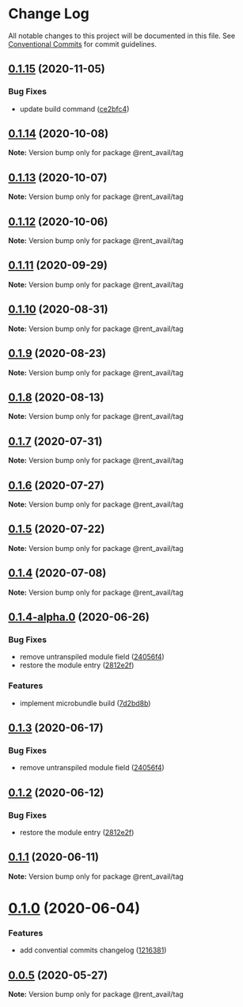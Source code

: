 # Change Log

All notable changes to this project will be documented in this file.
See [Conventional Commits](https://conventionalcommits.org) for commit guidelines.

## [0.1.15](https://github.com/rentalutions/elements/compare/@rent_avail/tag@0.1.14...@rent_avail/tag@0.1.15) (2020-11-05)


### Bug Fixes

* update build command ([ce2bfc4](https://github.com/rentalutions/elements/commit/ce2bfc47d722b40d87bbad7806b727cc29e9712a))





## [0.1.14](https://github.com/rentalutions/elements/compare/@rent_avail/tag@0.1.13...@rent_avail/tag@0.1.14) (2020-10-08)

**Note:** Version bump only for package @rent_avail/tag





## [0.1.13](https://github.com/rentalutions/elements/compare/@rent_avail/tag@0.1.12...@rent_avail/tag@0.1.13) (2020-10-07)

**Note:** Version bump only for package @rent_avail/tag





## [0.1.12](https://github.com/rentalutions/elements/compare/@rent_avail/tag@0.1.11...@rent_avail/tag@0.1.12) (2020-10-06)

**Note:** Version bump only for package @rent_avail/tag





## [0.1.11](https://github.com/rentalutions/elements/compare/@rent_avail/tag@0.1.10...@rent_avail/tag@0.1.11) (2020-09-29)

**Note:** Version bump only for package @rent_avail/tag





## [0.1.10](https://github.com/rentalutions/elements/compare/@rent_avail/tag@0.1.9...@rent_avail/tag@0.1.10) (2020-08-31)

**Note:** Version bump only for package @rent_avail/tag





## [0.1.9](https://github.com/rentalutions/elements/compare/@rent_avail/tag@0.1.8...@rent_avail/tag@0.1.9) (2020-08-23)

**Note:** Version bump only for package @rent_avail/tag





## [0.1.8](https://github.com/rentalutions/elements/compare/@rent_avail/tag@0.1.7...@rent_avail/tag@0.1.8) (2020-08-13)

**Note:** Version bump only for package @rent_avail/tag





## [0.1.7](https://github.com/rentalutions/elements/compare/@rent_avail/tag@0.1.6...@rent_avail/tag@0.1.7) (2020-07-31)

**Note:** Version bump only for package @rent_avail/tag





## [0.1.6](https://github.com/rentalutions/elements/compare/@rent_avail/tag@0.1.5...@rent_avail/tag@0.1.6) (2020-07-27)

**Note:** Version bump only for package @rent_avail/tag





## [0.1.5](https://github.com/rentalutions/elements/compare/@rent_avail/tag@0.1.4...@rent_avail/tag@0.1.5) (2020-07-22)

**Note:** Version bump only for package @rent_avail/tag





## [0.1.4](https://github.com/rentalutions/elements/compare/@rent_avail/tag@0.1.4-alpha.0...@rent_avail/tag@0.1.4) (2020-07-08)

**Note:** Version bump only for package @rent_avail/tag





## [0.1.4-alpha.0](https://github.com/rentalutions/elements/compare/@rent_avail/tag@0.1.0...@rent_avail/tag@0.1.4-alpha.0) (2020-06-26)


### Bug Fixes

* remove untranspiled module field ([24056f4](https://github.com/rentalutions/elements/commit/24056f4dcc4ab05fc8d0c604a0630d7b3a8aca3c))
* restore the module entry ([2812e2f](https://github.com/rentalutions/elements/commit/2812e2f5d71068ce37a8511d9b8c527b5d63efae))


### Features

* implement microbundle build ([7d2bd8b](https://github.com/rentalutions/elements/commit/7d2bd8b20990211f6d048a3f393d78ac15ce0142))





## [0.1.3](https://github.com/rentalutions/elements/compare/@rent_avail/tag@0.1.2...@rent_avail/tag@0.1.3) (2020-06-17)


### Bug Fixes

* remove untranspiled module field ([24056f4](https://github.com/rentalutions/elements/commit/24056f4dcc4ab05fc8d0c604a0630d7b3a8aca3c))





## [0.1.2](https://github.com/rentalutions/elements/compare/@rent_avail/tag@0.1.1...@rent_avail/tag@0.1.2) (2020-06-12)


### Bug Fixes

* restore the module entry ([2812e2f](https://github.com/rentalutions/elements/commit/2812e2f5d71068ce37a8511d9b8c527b5d63efae))





## [0.1.1](https://github.com/rentalutions/elements/compare/@rent_avail/tag@0.1.0...@rent_avail/tag@0.1.1) (2020-06-11)

**Note:** Version bump only for package @rent_avail/tag





# [0.1.0](https://github.com/rentalutions/elements/compare/@rent_avail/tag@0.0.4...@rent_avail/tag@0.1.0) (2020-06-04)


### Features

* add convential commits changelog ([1216381](https://github.com/rentalutions/elements/commit/1216381d4e1bb8eb8dea4a2293a8bb84662195a9))





## [0.0.5](https://github.com/rentalutions/elements/compare/@rent_avail/tag@0.0.4...@rent_avail/tag@0.0.5) (2020-05-27)

**Note:** Version bump only for package @rent_avail/tag
